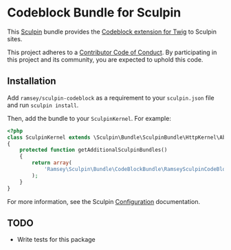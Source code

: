 # Codeblock Bundle for Sculpin

This [Sculpin](https://sculpin.io/) bundle provides the [Codeblock extension for Twig](https://github.com/ramsey/twig-codeblock) to Sculpin sites.

This project adheres to a [Contributor Code of Conduct][conduct]. By participating in this project and its community, you are expected to uphold this code.

## Installation

Add `ramsey/sculpin-codeblock` as a requirement to your `sculpin.json` file and run `sculpin install`.

Then, add the bundle to your `SculpinKernel`. For example:

``` php
<?php
class SculpinKernel extends \Sculpin\Bundle\SculpinBundle\HttpKernel\AbstractKernel
{
    protected function getAdditionalSculpinBundles()
    {
        return array(
            'Ramsey\Sculpin\Bundle\CodeBlockBundle\RamseySculpinCodeBlockBundle',
        );
    }
}
```

For more information, see the Sculpin [Configuration](https://sculpin.io/documentation/extending-sculpin/configuration/) documentation.

## TODO

* Write tests for this package


[conduct]: https://github.com/ramsey/sculpin-codeblock/blob/master/CODE_OF_CONDUCT.md